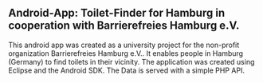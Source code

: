 Android-App: Toilet-Finder for Hamburg in cooperation with Barrierefreies Hamburg e.V.
---------------------------------------------------------

This android app was created as a university project for the non-profit organization Barrierefreies Hamburg e.V.. It enables people in Hamburg (Germany) to find toilets in their vicinity. The application was created using Eclipse and the Android SDK. The Data is served with a simple PHP API.
